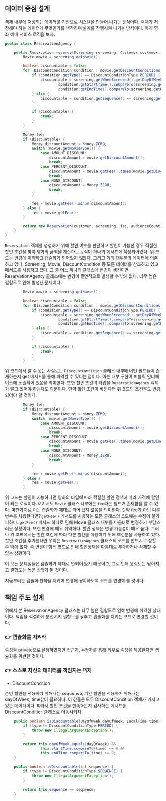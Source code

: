 ## 데이터 중심 설계

객체 내부에 저장되는 데이터를 기반으로 시스템을 만들어 나가는 방식이다. 객체가 저장해야 하는 데이터가 무엇인가를 생각하며 설계를 진행시켜 나가는 방식이다.
아래 영화 예매 서비스 로직을 보자.

```java
public class ReservationAgency {

    public Reservation reserve(Screening screening, Customer customer, int audienceCount) {
        Movie movie = screening.getMovie();

        boolean discountable = false;
        for (DiscountCondition condition : movie.getDiscountConditions()) {
            if (condition.getType() == DiscountConditionType.PERIOD) {
                discountable = screening.getWhenScreened().getDayOfWeek().equals(condition.getDayOfWeek()) &&
                        condition.getStartTime().compareTo(screening.getWhenScreened().toLocalTime()) <= 0 &&
                        condition.getEndTime().compareTo(screening.getWhenScreened().toLocalTime()) >= 0;
            } else {
                discountable = condition.getSequence() == screening.getSequence();
            }

            if (discountable) {
                break;
            }
        }

        Money fee;
        if (discountable) {
            Money discountAmount = Money.ZERO;
            switch (movie.getMovieType()) {
                case AMOUNT_DISCOUNT:
                    discountAmount = movie.getDiscountAmount();
                    break;
                case PERCENT_DISCOUNT:
                    discountAmount = movie.getFee().times(movie.getDiscountPercent());
                    break;
                case NONE_DISCOUNT:
                    discountAmount = Money.ZERO;
                    break;
            }

            fee = movie.getFee().minus(discountAmount);
        } else {
            fee = movie.getFee();
        }

        return new Reservation(customer, screening, fee, audienceCount);
    }
}
```

`Reservation` 객체를 생성하기 위해 할인 여부를 판단하고 할인이 가능한 경우 적절한 할인 조건을 찾아 영화의 금액을 계산하는 로직이 하나의 메서드에 작성되어있다.
위 코드는 변경에 취약하고 캡슐화가 되어있지 않았다. 그리고 거의 대부분의 데이터에 의존하고 있다. Screening, Movie, DiscountCondition 등 모든 데이터를 참조하고 있고 메서드를 사용하고 있다.
그 중 어느 하나의 클래스에 변경이 생긴다면 ReservationAgency 클래스에는 변경이 필연적으로 발생할 수 밖에 없다. 너무 높은 결합도로 인해 발생한 문제이다.

```java
        Movie movie = screening.getMovie();

        boolean discountable = false;
        for (DiscountCondition condition : movie.getDiscountConditions()) {
            if (condition.getType() == DiscountConditionType.PERIOD) {
                discountable = screening.getWhenScreened().getDayOfWeek().equals(condition.getDayOfWeek()) &&
                        condition.getStartTime().compareTo(screening.getWhenScreened().toLocalTime()) <= 0 &&
                        condition.getEndTime().compareTo(screening.getWhenScreened().toLocalTime()) >= 0;
            } else {
                discountable = condition.getSequence() == screening.getSequence();
            }

            if (discountable) {
                break;
            }
        }
```

위 코드에서 알 수 있는 사실로는 `DiscountCondition` 클래스 내부에 어떤 필드들이 존재하는지 get 메서드를 통해 파악할 수 있다는 점이다.
이는 내부 구현이 퍼블릭 인터페이스에 노출되어 있음을 의미한다. 또한 할인 조건의 타입을 `ReservationAgency` 객체가 알고 있어야 하는지도 의문이다.
만약 할인 조건이 바뀐다면 위 코드의 조건문도 변경되어야 할 것이다.

```java
        Money fee;
        if (discountable) {
            Money discountAmount = Money.ZERO;
            switch (movie.getMovieType()) {
                case AMOUNT_DISCOUNT:
                    discountAmount = movie.getDiscountAmount();
                    break;
                case PERCENT_DISCOUNT:
                    discountAmount = movie.getFee().times(movie.getDiscountPercent());
                    break;
                case NONE_DISCOUNT:
                    discountAmount = Money.ZERO;
                    break;
            }

            fee = movie.getFee().minus(discountAmount);
        } else {
            fee = movie.getFee();
        }
```

위 코드는 할인이 가능하다면 영화의 타입에 따라 적절한 할인 정책에 따라 가격에 할인이 되는 로직이다.
여기서도 `Movie` 클래스 내부에는 `fee`라는 필드가 존재함을 알 수 있다. 마찬가지로 이는 캡슐화가 제대로 되어 있지 않음을 의미한다. 만약 fee가 아닌 다른 변수를 사용한다면? `getFee()` 메서드를 사용하는 모든 클래스의 코드에는 수정이 불가피하다.
`getFee()` 메서드 하나로 인해 Movie 클래스 내부를 마음대로 변경하기 부담스러운 상황이다.
또한 변경에 매우 취약하다.
할인 정책은 변경 가능성이 매우 높다. 그러나 위 코드에서는 할인 조건에 따라 다른 할인을 적용하기 위해 조건문을 사용하고 있다.
할인 조건을 추가한다면 우리는 `ReservationAgency` 클래스의 코드를 반드시 수정할 수 밖에 없다.
즉 변경이 힘든 코드로 인해 할인정책을 마음대로 추가하거나 삭제할 수 없는 상황이다.

이 모든 문제점들은 캠슐화가 제대로 안되어 있기 때문이고, 그로 인해 응집도는 낮아지고 결합도는 높은 상태가 된 것이다.
 
지금부터는 캡슐화 원칙을 지키며 변경에 용이하도록 코드를 변경해 볼 것이다.

## 책임 주도 설계

위에서 본 ReservationAgency 클래스는 너무 높은 결합도로 인해 변경에 취약한 상태이다. 책임을 적절하게 분산시켜 결합도를 낮추고 캡슐화를 지키는 코드로 변경할 것이다.

### 👉 캡슐화를 지켜라

속성을 private으로 설정하였지만 접근자, 수정자를 통해 외부로 속성을 제공한다면 캡슐화를 위반한 것이다.

### 👉 스스로 자신의 데이터를 책임지는 객체

- DiscountCondition

순번 할인을 적용하기 위해서는 sequence, 기간 할인을 적용하기 위해서는 dayOfWeek, time값이 필요하다.
이 값들은 모두 DiscountCondition 객체가 가지고 있는 데이터이다.
따라서 할인 조건을 만족하는지 검사하는 메서드를 DiscountCondition 클래스로 이동시키자.

```java
    public boolean isDiscountable(DayOfWeek dayOfWeek, LocalTime time) {
        if (type != DiscountConditionType.PERIOD) {
            throw new IllegalArgumentException();
        }

        return this.dayOfWeek.equals(dayOfWeek) &&
                this.startTime.compareTo(time) <= 0 &&
                this.endTime.compareTo(time) >= 0;
    }

    public boolean isDiscountable(int sequence) {
        if (type != DiscountConditionType.SEQUENCE) {
            throw new IllegalArgumentException();
        }

        return this.sequence == sequence;
    }
```


